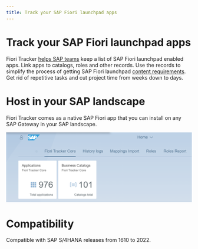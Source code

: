 ```yaml
---
title: Track your SAP Fiori launchpad apps
---
```


# Track your SAP Fiori launchpad apps

Fiori Tracker [helps SAP teams](satisfied-intrests-and-roles.md) keep a list of SAP Fiori launchpad enabled apps. Link apps to catalogs, roles and other records. Use the records to simplify the process of getting SAP Fiori launchpad [content requirements](usecases/SPS03/requirements-gathering.md). Get rid of repetitive tasks and cut project time from weeks down to days.

# Host in your SAP landscape
Fiori Tracker comes as a native SAP Fiori app that you can install on any SAP Gateway in your SAP landscape.

[![](res/tiles.png)](res/tiles.png)

# Compatibility
Compatible with SAP S/4HANA releases from 1610 to 2022.